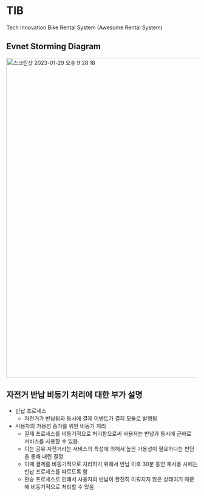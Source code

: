# TIB
Tech Innovation Bike Rental System (Awesome Rental System)

## Evnet Storming Diagram
<img width="841" alt="스크린샷 2023-01-29 오후 9 28 18" src="https://user-images.githubusercontent.com/57928967/215326118-a792aa3f-4a6d-4fa9-9923-0755718ead18.png">


## 자전거 반납 비동기 처리에 대한 부가 설명
* 반납 프로세스
  * 자전거가 반납됨과 동시에 결제 이벤트가 결제 모듈로 발행됨
* 사용자의 가용성 증가를 위한 비동기 처리
  * 결제 프로세스를 비동기적으로 처리함으로써 사용자는 반납과 동시에 곧바로 서비스를 사용할 수 있음. 
  * 이는 공유 자전거라는 서비스의 특성에 의해서 높은 가용성이 필요하다는 판단을 통해 내린 결정
  * 이때 결제를 비동기적으로 처리하기 위해서 반납 이후 30분 동안 재사용 시에는 반납 프로세스를 따르도록 함
  * 환승 프로세스로 인해서 사용자의 반납이 완전히 이뤄지지 않은 상태이기 때문에 비동기적으로 처리할 수 있음
